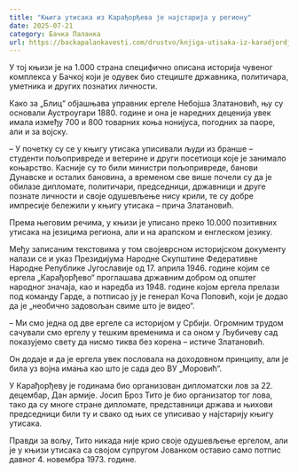 ```yaml
---
title: "Књига утисака из Карађорђева је најстарија у региону"
date: 2025-07-21
category: Бачка Паланка
url: https://backapalankavesti.com/drustvo/knjiga-utisaka-iz-karadjordjeva-je-najstarija-u-regionu35/
---
```


У тој књизи је на 1.000 страна специфично описана историја чувеног комплекса у Бачкој који је одувек био стециште државника, политичара, уметника и других познатих личности.

Како за „Блиц“ објашњава управник ергеле Небојша Златановић, њу су основали Аустроугари 1880. године и она је наредних деценија увек имала између 700 и 800 товарних коња нонијуса, погодних за паоре, али и за војску.

– У почетку су се у књигу утисака уписивали људи из бранше – студенти пољопривреде и ветерине и други посетиоци које је занимало коњарство. Касније су то били министри пољопривреде, банови Дунавске и осталих бановина, а временом све више почели су да је обилазе дипломате, политичари, председници, државници и друге познате личности и своје одушевљење нису крили, те су добре импресије бележили у књигу утисака – прича Златановић.

Према његовим речима, у књизи је уписано преко 10.000 позитивних утисака на језицима региона, али и на арапском и енглеском језику.

Међу записаним текстовима у том својеврсном историјском документу налази се и указ Президијума Народне Скупштине Федеративне Народне Републике Југославије од 17. априла 1946. године којим се ергела „Карађорђево“ проглашава државним добром од општег народног значаја, као и наредба из 1948. године којом ергела прелази под команду Гарде, а потписао ју је генерал Коча Поповић, који је додао да је „необично задовољан свиме што је видео“.

– Ми смо једна од две ергеле са историјом у Србији. Огромним трудом сачували смо ергелу у тешким временима и са оном у Љубичеву сад показујемо свету да нисмо тиква без корена – истиче Златановић.

Он додаје и да је ергела увек пословала на доходовном принципу, али је била уз војна имања као што је сада део ВУ „Моровић“.

У Карађорђеву је годинама био организован дипломатски лов за 22. децембар, Дан армије. Јосип Броз Тито је био организатор тог лова, тако да су многе стране дипломате, представници држава и њихови председници били ту и свако од њих се уписивао у најстарију књигу утисака.

Правди за вољу, Тито никада није крио своје одушевљење ергелом, али је у књизи утисака са својом супругом Јованком оставио само потпис давног 4. новембра 1973. године.
